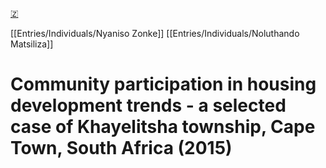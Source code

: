 [🇿](zotero://select/library/items/9CNRS8V8)

[[Entries/Individuals/Nyaniso Zonke]] [[Entries/Individuals/Noluthando Matsiliza]] 
# Community participation in housing development trends - a selected case of Khayelitsha township, Cape Town, South Africa (2015)

